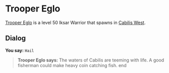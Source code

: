 # Trooper Eglo



[Trooper Eglo](/npc/82033) is a level 50 Iksar Warrior that spawns in [Cabilis West](/zone/82).



## Dialog

**You say:** `Hail`



>**Trooper Eglo says:** The waters of Cabilis are teeming with life.  A good fisherman could make heavy coin catching fish.
end





